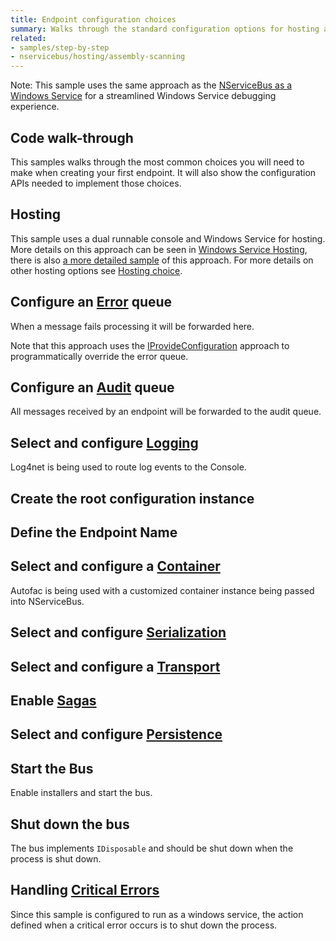 ```yaml
---
title: Endpoint configuration choices
summary: Walks through the standard configuration options for hosting an endpoint.
related:
- samples/step-by-step
- nservicebus/hosting/assembly-scanning
---
```


Note: This sample uses the same approach as the [NServiceBus as a Windows Service](/samples/hosting/windows-service/) for a streamlined Windows Service debugging experience.


## Code walk-through

This samples walks through the most common choices you will need to make when creating your first endpoint. It will also show the configuration APIs needed to implement those choices. 


## Hosting

This sample uses a dual runnable console and Windows Service for hosting. More details on this approach can be seen in [Windows Service Hosting](/nservicebus/hosting/windows-service.md), there is also [a more detailed sample](/samples/hosting/windows-service/) of this approach. For more details on other hosting options see [Hosting choice](/nservicebus/hosting). 


## Configure an [Error](/nservicebus/errors) queue

When a message fails processing it will be forwarded here.

<!-- import error -->

Note that this approach uses the [IProvideConfiguration](/nservicebus/hosting/custom-configuration-providers.md) approach to programmatically override the error queue.


## Configure an [Audit](/nservicebus/operations/auditing.md) queue

All messages received by an endpoint will be forwarded to the audit queue.

<!-- import audit -->

<!-- import auditxml -->



## Select and configure [Logging](/nservicebus/logging)

Log4net is being used to route log events to the Console.

<!-- import logging -->
 

## Create the root configuration instance

<!-- import create-config -->


## Define the Endpoint Name

<!-- import endpoint-name -->


## Select and configure a [Container](/nservicebus/containers)

Autofac is being used with a customized container instance being passed into NServiceBus.

<!-- import container -->


## Select and configure [Serialization](/nservicebus/serialization)

<!-- import serialization -->


## Select and configure a [Transport](/nservicebus/transports)

<!-- import transport -->


## Enable [Sagas](/nservicebus/sagas)

<!-- import sagas -->


## Select and configure [Persistence](/nservicebus/persistence)

<!-- import persistence -->


## Start the Bus

Enable installers and start the bus.

<!-- import start-bus -->


## Shut down the bus

The bus implements `IDisposable` and should be shut down when the process is shut down.

<!-- import stop-bus -->


## Handling [Critical Errors](/nservicebus/hosting/critical-errors.md)

Since this sample is configured to run as a windows service, the action defined when a critical error occurs is to shut down the process. 

<!-- import critical-errors -->
